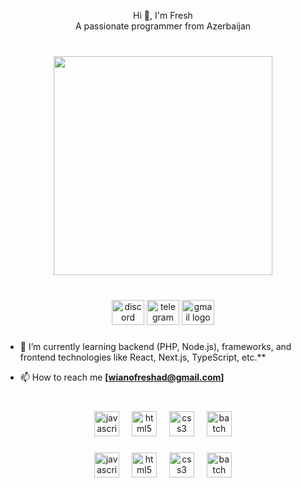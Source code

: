 <p align="center">Hi 👋, I'm Fresh<br>A passionate programmer from Azerbaijan</p>

###

<br clear="both">

<div align="center">
  <img height="350" src="https://64.media.tumblr.com/392d4d0ebd2d30061520025b0a3c8bc1/tumblr_peegcnaYhq1td6f30o2_400.gif"  />
</div>

###

<br clear="both">

<div align="center">
  <img src="https://raw.githubusercontent.com/maurodesouza/profile-readme-generator/master/src/assets/icons/social/discord/default.svg" width="52" height="40" alt="discord logo"  />
  <img src="https://raw.githubusercontent.com/maurodesouza/profile-readme-generator/master/src/assets/icons/social/telegram/default.svg" width="52" height="40" alt="telegram logo"  />
  <img src="https://raw.githubusercontent.com/maurodesouza/profile-readme-generator/4cf64f5265509a28f5c2204d585c790be55b7d84/src/assets/icons/social/gmail/default.svg" width="52" height="40" alt="gmail logo"  />
</div>

###

- 🌱 I’m currently learning backend (PHP, Node.js), frameworks, and frontend technologies like React, Next.js, TypeScript, etc.**

- 📫 How to reach me **[wianofreshad@gmail.com]**

###

<br clear="both">

<div align="center">
  <img src="https://img.shields.io/badge/JavaScript-F7DF1E?logo=javascript&logoColor=black&style=for-the-badge" height="40" alt="javascript logo"  />
  <img width="12" />
  <img src="https://img.shields.io/badge/HTML5-E34F26?logo=html5&logoColor=white&style=for-the-badge" height="40" alt="html5 logo"  />
  <img width="12" />
  <img src="https://img.shields.io/badge/CSS3-1572B6?logo=css3&logoColor=white&style=for-the-badge" height="40" alt="css3 logo"  />
  <img width="12" />
  <img src="https://img.shields.io/badge/Batch-4D4D4D?logo=windowsterminal&logoColor=white&style=for-the-badge" height="40" alt="batch logo"  />
</div>

###

<div align="center">
  <img src="https://skillicons.dev/icons?i=js" height="40" alt="javascript logo"  />
  <img width="12" />
  <img src="https://skillicons.dev/icons?i=html" height="40" alt="html5 logo"  />
  <img width="12" />
  <img src="https://skillicons.dev/icons?i=css" height="40" alt="css3 logo"  />
  <img width="12" />
  <img src="https://img.icons8.com/color/48/000000/windows-10.png" height="40" alt="batch logo"  />
</div>
